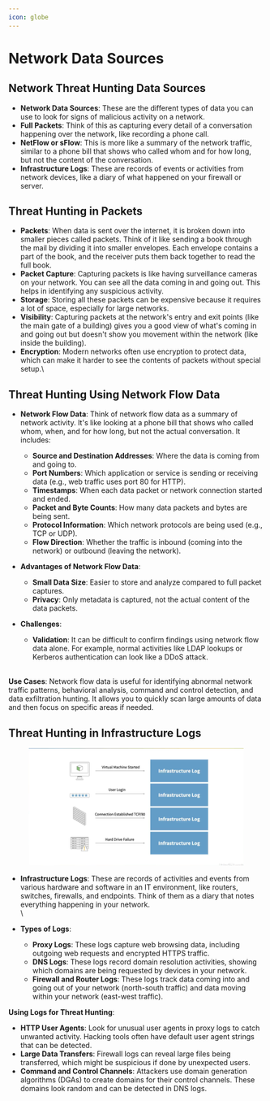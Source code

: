 ```yaml
---
icon: globe
---
```


# Network Data Sources

## Network Threat Hunting Data Sources

* **Network Data Sources**: These are the different types of data you can use to look for signs of malicious activity on a network.
* **Full Packets**: Think of this as capturing every detail of a conversation happening over the network, like recording a phone call.
* **NetFlow or sFlow**: This is more like a summary of the network traffic, similar to a phone bill that shows who called whom and for how long, but not the content of the conversation.
* **Infrastructure Logs**: These are records of events or activities from network devices, like a diary of what happened on your firewall or server.

## Threat Hunting in Packets

* **Packets**: When data is sent over the internet, it is broken down into smaller pieces called packets. Think of it like sending a book through the mail by dividing it into smaller envelopes. Each envelope contains a part of the book, and the receiver puts them back together to read the full book.
* **Packet Capture**: Capturing packets is like having surveillance cameras on your network. You can see all the data coming in and going out. This helps in identifying any suspicious activity.
* **Storage**: Storing all these packets can be expensive because it requires a lot of space, especially for large networks.
* **Visibility**: Capturing packets at the network's entry and exit points (like the main gate of a building) gives you a good view of what's coming in and going out but doesn't show you movement within the network (like inside the building).
* **Encryption**: Modern networks often use encryption to protect data, which can make it harder to see the contents of packets without special setup.\


## Threat Hunting Using Network Flow Data

*   **Network Flow Data**: Think of network flow data as a summary of network activity. It's like looking at a phone bill that shows who called whom, when, and for how long, but not the actual conversation. It includes:

    * **Source and Destination Addresses**: Where the data is coming from and going to.
    * **Port Numbers**: Which application or service is sending or receiving data (e.g., web traffic uses port 80 for HTTP).
    * **Timestamps**: When each data packet or network connection started and ended.
    * **Packet and Byte Counts**: How many data packets and bytes are being sent.
    * **Protocol Information**: Which network protocols are being used (e.g., TCP or UDP).
    * **Flow Direction**: Whether the traffic is inbound (coming into the network) or outbound (leaving the network).


*   **Advantages of Network Flow Data**:

    * **Small Data Size**: Easier to store and analyze compared to full packet captures.
    * **Privacy**: Only metadata is captured, not the actual content of the data packets.


* **Challenges**:
  * **Validation**: It can be difficult to confirm findings using network flow data alone. For example, normal activities like LDAP lookups or Kerberos authentication can look like a DDoS attack.

\
**Use Cases**: Network flow data is useful for identifying abnormal network traffic patterns, behavioral analysis, command and control detection, and data exfiltration hunting. It allows you to quickly scan large amounts of data and then focus on specific areas if needed.



## Threat Hunting  in Infrastructure Logs

<figure><img src="../../.gitbook/assets/image.png" alt=""><figcaption></figcaption></figure>

* **Infrastructure Logs**: These are records of activities and events from various hardware and software in an IT environment, like routers, switches, firewalls, and endpoints. Think of them as a diary that notes everything happening in your network.\
  \

*   **Types of Logs**:

    * **Proxy Logs**: These logs capture web browsing data, including outgoing web requests and encrypted HTTPS traffic.
    * **DNS Logs**: These logs record domain resolution activities, showing which domains are being requested by devices in your network.
    * **Firewall and Router Logs**: These logs track data coming into and going out of your network (north-south traffic) and data moving within your network (east-west traffic).



**Using Logs for Threat Hunting**:

* **HTTP User Agents**: Look for unusual user agents in proxy logs to catch unwanted activity. Hacking tools often have default user agent strings that can be detected.
* **Large Data Transfers**: Firewall logs can reveal large files being transferred, which might be suspicious if done by unexpected users.
* **Command and Control Channels**: Attackers use domain generation algorithms (DGAs) to create domains for their control channels. These domains look random and can be detected in DNS logs.
